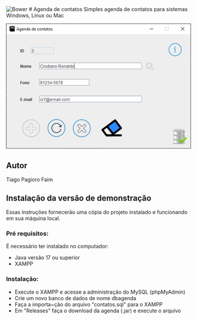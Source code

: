 <img alt="Bower" src="https://img.shields.io/bower/l/MI">
# Agenda de contatos
Simples agenda de contatos para sistemas Windows, Linux ou Mac

![Print da Tela](https://github.com/tiagopagioro/agenda/blob/main/img/agenda.png)
## Autor
Tiago Pagioro Faim

## Instalação da versão de demonstração
Essas instruções fornecerão uma cópia do projeto instalado e funcionando em sua máquina local.
### Pré requisitos:
É necessário ter instalado no computador:
* Java versão 17 ou superior
* XAMPP
### Instalação:
* Execute o XAMPP e acesse a administração do MySQL (phpMyAdmin)
* Crie um novo banco de dados de nome dbagenda
* Faça a importa~ção do arquivo "contatos.sql" para o XAMPP
* Em "Releases" faça o download da agenda (.jar) e execute o arquivo
